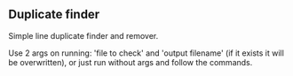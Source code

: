 **Duplicate finder**
----------
Simple line duplicate finder and remover.

Use 2 args on running: 'file to check' and 'output filename' (if it exists it will be overwritten), or just run without args and follow the commands.
